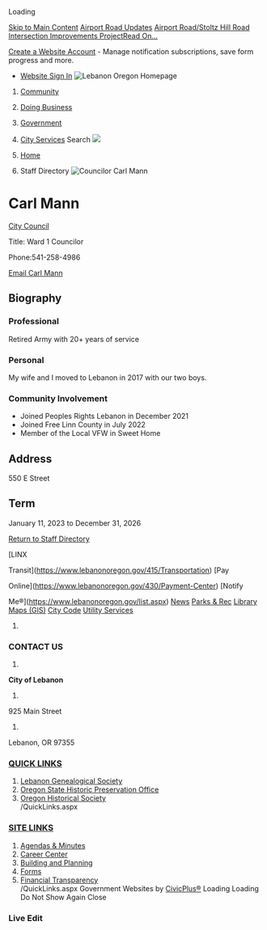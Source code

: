  

Loading

  [Skip to Main Content](https://www.lebanonoregon.gov/directory.aspx?eid=47/)   [Airport Road Updates](https://www.lebanonoregon.gov/AlertCenter.aspx)   [Airport Road/Stoltz Hill Road Intersection Improvements ProjectRead On...](https://www.lebanonoregon.gov/625/Airport-RoadStoltz-Hill-Road-Intersectio)  

 [Create a Website Account](https://www.lebanonoregon.gov/MyAccount/ProfileCreate)  - Manage notification subscriptions, save form progress and more.    

 *  [Website Sign In](https://www.lebanonoregon.gov/MyAccount) 
  ![Lebanon Oregon Homepage](images/6b0add3b1b0aa3a4e9e629ea40f4f4293a2e300d41b0444a7f9affe61e5f1789.png)  

 1.  [Community](https://www.lebanonoregon.gov/31/Community) 
 1.  [Doing Business](https://www.lebanonoregon.gov/35/Doing-Business) 
 1.  [Government](https://www.lebanonoregon.gov/27/Government) 
 1.  [City Services](https://www.lebanonoregon.gov/9/City-Services) 
 Search  ![](images/90e5f6b429cba8fd396913f66da83f13faafb7b6c5e4f679df29802deeaa2fa1.jpg)  

 1.  [Home](https://www.lebanonoregon.gov/) 
 1. Staff Directory
  ![Councilor Carl Mann](images/85fc2af1debb08389080960714b58a37f147e2b4748933d0b34540ce590fb2cd.jpg)  

# Carl Mann

   [City Council](https://www.lebanonoregon.gov/Directory.aspx?DID=36) 

Title: Ward 1 Councilor

Phone:541-258-4986

 [Email Carl Mann](mailto:carl.mann@lebanonoregon.gov)  

## Biography

### Professional

Retired Army with 20+ years of service

### Personal

My wife and I moved to Lebanon in 2017 with our two boys.

### Community Involvement

 * Joined Peoples Rights Lebanon in December 2021
 * Joined Free Linn County in July 2022
 * Member of the Local VFW in Sweet Home

## Address

550 E Street

## Term

January 11, 2023 to December 31, 2026

  

 [Return to Staff Directory](https://www.lebanonoregon.gov/Directory.aspx) 

  [LINX

Transit](https://www.lebanonoregon.gov/415/Transportation)   [Pay

Online](https://www.lebanonoregon.gov/430/Payment-Center)   [Notify

Me®](https://www.lebanonoregon.gov/list.aspx)   [News](https://www.lebanonoregon.gov/civicalerts.aspx)   [Parks & Rec](https://www.lebanonoregon.gov/371/Parks-Recreation)   [Library](https://www.lebanonoregon.gov/233/Library)   [Maps (GIS)](https://www.lebanonoregon.gov/243/Geographic-Information-System-GIS)   [City Code](https://library.municode.com/or/lebanon/codes/code_of_ordinances)   [Utility Services](https://www.lebanonoregon.gov/302/Utility-Services)  

 1.    

### CONTACT US

 1.    

 __City of Lebanon__    

 1.    

925 Main Street   

 1.    

Lebanon, OR 97355   

###  [QUICK LINKS](https://www.lebanonoregon.gov/QuickLinks.aspx?CID=22) 

 1.  [Lebanon Genealogical Society](http://www.usgennet.org/usa/or/town/lebanon/)  
 1.  [Oregon State Historic Preservation Office](http://www.oregon.gov/OPRD/HCD/SHPO/pages/index.aspx)  
 1.  [Oregon Historical Society](http://www.ohs.org/)  
 /QuickLinks.aspx 

###  [SITE LINKS](https://www.lebanonoregon.gov/QuickLinks.aspx?CID=17) 

 1.  [Agendas & Minutes](https://www.lebanonoregon.gov/496/Agendas-Minutes)  
 1.  [Career Center](https://workforcenow.adp.com/mascsr/default/mdf/recruitment/recruitment.html?cid=caf6b2e0-d183-4999-9b27-498d14240864&ccId=19000101_000001&lang=en_US)  
 1.  [Building and Planning](https://www.lebanonoregon.gov/339/Building-Inspection)  
 1.  [Forms](https://www.lebanonoregon.gov/458/Forms-Applications)  
 1.  [Financial Transparency](https://cleargov.com/oregon/linn/city/lebanon)  
 /QuickLinks.aspx Government Websites by [CivicPlus®](https://connect.civicplus.com/referral)  Loading Loading Do Not Show Again Close 

### Live Edit

 